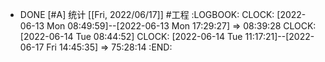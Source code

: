 - DONE [#A] 统计 [[Fri, 2022/06/17]] #工程
  :LOGBOOK:
  CLOCK: [2022-06-13 Mon 08:49:59]--[2022-06-13 Mon 17:29:27] =>  08:39:28
  CLOCK: [2022-06-14 Tue 08:44:52]
  CLOCK: [2022-06-14 Tue 11:17:21]--[2022-06-17 Fri 14:45:35] =>  75:28:14
  :END: